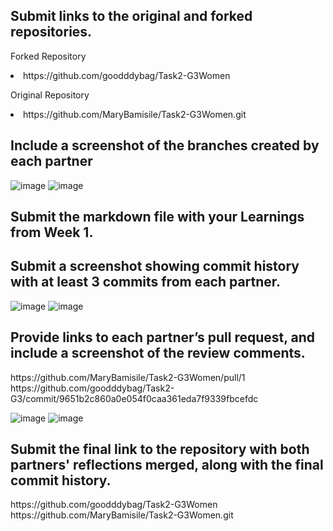 <h2>Submit links to the original and forked repositories.</h2>
<p>Forked Repository</p>
<li>https://github.com/goodddybag/Task2-G3Women 
<p>Original Repository</p>
<li>https://github.com/MaryBamisile/Task2-G3Women.git
<h2>Include a screenshot of the branches created by each partner</h2>
  
![image](https://github.com/user-attachments/assets/ab3d1bc5-812b-48f2-ae87-947c79356530)
![image](https://github.com/user-attachments/assets/36c89dc4-5bf5-4703-a54c-d930ea402b2c)

<h2>Submit the markdown file with your Learnings from Week 1.</h2>
  
<h2>Submit a screenshot showing commit history with at least 3 commits from each partner.</h2>

![image](https://github.com/user-attachments/assets/a1a55616-9e9f-4d3d-a0c8-116ff7346ff1)
![image](https://github.com/user-attachments/assets/5185f9da-a810-4a90-856c-732dcd773c87)

<h2>Provide links to each partner’s pull request, and include a screenshot of the review comments.</h2>
https://github.com/MaryBamisile/Task2-G3Women/pull/1
https://github.com/goodddybag/Task2-G3/commit/9651b2c860a0e054f0caa361eda7f9339fbcefdc

![image](https://github.com/user-attachments/assets/0489846b-c585-4361-88dc-17906162dc81)
![image](https://github.com/user-attachments/assets/1b50f204-e765-4dcf-bbca-a537d7297886)

<h2>Submit the final link to the repository with both partners' reflections merged, along with the final commit history.</h2>
https://github.com/goodddybag/Task2-G3Women
https://github.com/MaryBamisile/Task2-G3Women.git

